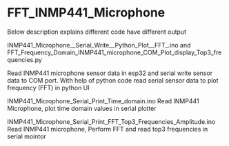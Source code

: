 # FFT_INMP441_Microphone
Below description explains different code have different output

INMP441_Microphone__Serial_Write__Python_Plot__FFT_.ino    and  FFT_Frequency_Domain_INMP441_microphone_COM_Plot_display_Top3_frequencies.py 

Read INMP441 microphone sensor data in esp32 and serial write sensor data to COM port. With help of python code read serial sensor data to plot frequency (FFT) in python UI 

INMP441_Microphone_Serial_Print_Time_domain.ino
Read INMP441 Microphone, plot time domain values in serial plotter

INMP441_Microphone_Serial_Print_FFT_Top3_Frequencies_Amplitude.ino
Read INMP441 microphone, Perform FFT and read top3 frequencies in serial mointor

